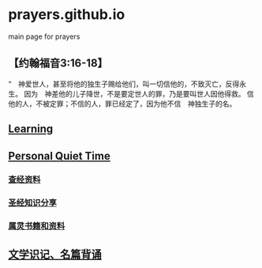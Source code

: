 # prayers.github.io

main page for prayers

## 【约翰福音3:16-18】

“　神爱世人，甚至将他的独生子赐给他们，叫一切信他的，不致灭亡，反得永生。
因为　神差他的儿子降世，不是要定世人的罪，乃是要叫世人因他得救。
信他的人，不被定罪；不信的人，罪已经定了，因为他不信　神独生子的名。

## [Learning](learning/index.md)

## [Personal Quiet Time](PersonalQuietTime/index.md)

### [查经资料](PersonalQuietTime/biblestudy/biblestudy.md)
### [圣经知识分享](PersonalQuietTime/biblesharings/biblesharings.md)
### [属灵书籍和资料](PersonalQuietTime/christianbooks/christianbooks.md)

## [文学识记、名篇背诵](literature/index.md)

